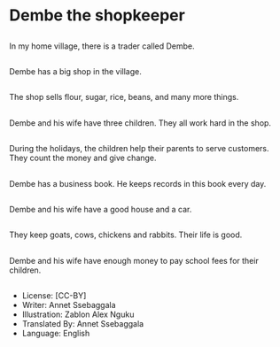 # Dembe the shopkeeper

##
In my home village,
there is a trader called
Dembe.

##
Dembe has a big shop
in the village.

##
The shop sells flour,
sugar, rice, beans, and
many more things.

##
Dembe and his wife
have three children.
They all work hard in
the shop.

##
During the holidays, the
children help their
parents to serve
customers. They count
the money and give
change.

##
Dembe has a business
book. He keeps records
in this book every day.

##
Dembe and his wife
have a good house and
a car.

##
They keep goats, cows,
chickens and rabbits.
Their life is good.

##
Dembe and his wife
have enough money to
pay school fees for their
children.

##
* License: [CC-BY]
* Writer: Annet Ssebaggala
* Illustration: Zablon Alex Nguku
* Translated By: Annet Ssebaggala
* Language: English
